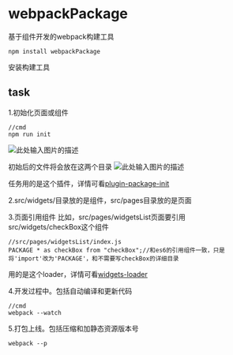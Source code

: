 # webpackPackage
基于组件开发的webpack构建工具
```
npm install webpackPackage
```
安装构建工具

## task
1.初始化页面或组件
```
//cmd
npm run init
```
![此处输入图片的描述][1]

初始后的文件将会放在这两个目录
![此处输入图片的描述][2]

任务用的是这个插件，详情可看[plugin-package-init][3]

2.src/widgets/目录放的是组件，src/pages目录放的是页面

3.页面引用组件
比如，src/pages/widgetsList页面要引用src/widgets/checkBox这个组件
```
//src/pages/widgetsList/index.js
PACKAGE * as checkBox from "checkBox";//和es6的引用组件一致，只是将'import'改为'PACKAGE'，和不需要写checkBox的详细目录
```
用的是这个loader，详情可看[widgets-loader][4]

4.开发过程中。包括自动编译和更新代码
```
//cmd
webpack --watch
```

5.打包上线。包括压缩和加静态资源版本号
```
webpack --p
```



  [1]: http://mmbiz.qpic.cn/mmemoticon/Q3auHgzwzM51nY8IaV38kmKsVvG3cPsN4ITWEoF8OSxA7jzHEhkG1duYh7D4aV4R/0
  [2]: http://mmbiz.qpic.cn/mmemoticon/Q3auHgzwzM6Mc3PlejPjtxribRFBhAWhmOskWmm1Rn06dPG5KVGo5VM9DETWqB8Go/0
  [3]: https://github.com/gabyliu/plugin-package-init
  [4]: https://www.npmjs.com/package/widgets-loader